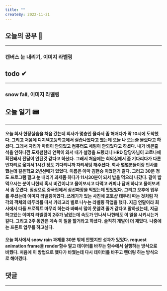 ```yaml
---
title: ""
createBy: 2022-11-21
---
```

## 오늘의 공부 🎉
---
### 캔버스 눈 내리기, 이미지 라벨링

## todo ✔
---
### snow fall, 이미지 라벨링

## 오늘 일기 📟
---
#### 오늘 회사 현장실습을 처음 갔는데 회사가 몇층인 몰라서 좀 해매다가 딱 10시에 도착했다. 그리고 처음에 디지텍고등학교에서 실습나왔다고 했는데 오늘 나 오는줄 몰랐다고 하셨다. 그래서 자리가 마련이 안되있고 컴퓨터도 세팅이 안되있다고 하셨다. 내가 비콘출석을 안하니깐 도제쌤한테 연락이 와서 내가 설명을 드렸더니 HRD 담당자님이 코로나에 확진돼서 전달이 안된것 같다고 하셨다. 그래서 처음에는 회의실에서 좀 기다리다가 다른 빈자리로 옮겨서 1시간 정도 기다리니까 자리세팅 해주셨다. 회사 몇몇분들이랑 인사를 했는데 같은학교 2년선배가 있었다. 이름은 아마 김현승 이었던거 같다. 그러고 30분 정도 프로그램 깔고 눈 내리기 과제좀 하다가 11시30분이 되서 밥을 먹으러 나갔다. 같이 밥먹으시는 분이 나한테 혹시 비건이냐고 물어보시고 다먹고 커피나 담배 하냐고 물어보셔서 좀 웃겼다. 점심으로 중국집에서 삼선짜장을 먹었는데 맛있었다. 그리고 오후에 업무를 주셨는데 이미지 라벨링이였다. 쓰레기가 있는 사진에 포토샵 테두리 따는 것처럼 각각의 객체의 테두리를 따서 카테고리 별로 나누는 라벨링 작업을 했다. 지금 연말이라 회사에서 다들 프로젝트 마무리 하는라 바빠서 많이 못알려 줄거 같다고 말하셨는데, 지금 하고있는 이미지 라벨링이 2주가 남았는데 속도가 안나서 나한테도 이 일을 시키시는거 같다. 그리고 2주 동안은 계속 이 일을 할거라고 하셨다. 솔직히 개발이 더 재밌다. 나중에는 프론트 업무를 하고싶다.
#### 오늘 회사에서 snow rain 과제를 30분 밖에 안했지만 성과가 있었다. request animation frame을 render함수 말고 데이터를 바꾸는 함수에서 실행하는 방식으로 바꿨다. 처음에 이 방법으로 했다가 바꿨는데 다시 데이터를 바꾸고 렌더링 하는 방식으로 해야겠다.

## 댓글
---

<Comment />